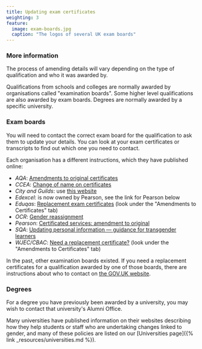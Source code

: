 ```yaml
---
title: Updating exam certificates
weighting: 3
feature:
  image: exam-boards.jpg
  caption: "The logos of several UK exam boards"
---
```


### More information

The process of amending details will vary depending on the type of qualification and who it was awarded by.

Qualifications from schools and colleges are normally awarded by organisations called "examination boards". Some higher level qualifications are also awarded by exam boards. Degrees are normally awarded by a specific university.

### Exam boards

You will need to contact the correct exam board for the qualification to ask them to update your details. You can look at your exam certificates or transcripts to find out which one you need to contact. 

Each organisation has a different instructions, which they have published online:

- *AQA*: [Amendments to original certificates](https://www.aqa.org.uk/contact-us/past-results-and-lost-certificates/amendments-to-original-certificates)
- *CCEA*: [Change of name on certificates](https://ccea.org.uk/learning-resources/obtaining-replacing-and-updating-certificates/change-name)
- *City and Guilds*: use [this website](https://archiveservices.cityandguilds.com/)
- *Edexcel*: is now owned by Pearson, see the link for Pearson below
- *Eduqas*: [Replacement exam certificates](https://www.eduqas.co.uk/home/student-support/replacement-exam-certificates/) (look under the "Amendments to Certificates" tab)
- *OCR*: [Gender reassignment](https://www.ocr.org.uk/students/replacement-certificates/gender-reassignment/)
- *Pearson*: [Certificated services: amendment to original](https://qualifications.pearson.com/en/support/Services/certificate-services/amendment-to-original.html)
- *SQA*: [Updating personal information — guidance for transgender learners](https://www.sqa.org.uk/sqa/75545.html)
- *WJEC/CBAC*: [Need a replacement certificate?](https://www.wjec.co.uk/home/student-support/replacement-exam-certificates) (look under the "Amendments to Certificates" tab)

In the past, other examination boards existed. If you need a  replacement certificates for a qualification awarded by one of those boards, there are instructions about who to contact on [the GOV.UK website](https://www.gov.uk/replacement-exam-certificate/if-your-old-exam-board-no-longer-exists).

### Degrees

For a degree you have previously been awarded by a university, you may wish to contact that university's Alumni Office. 

Many universities have published information on their websites describing how they help students or staff who are undertaking changes linked to gender, and many of these policies are listed on our [Universities page]({% link _resources/universities.md %}).
